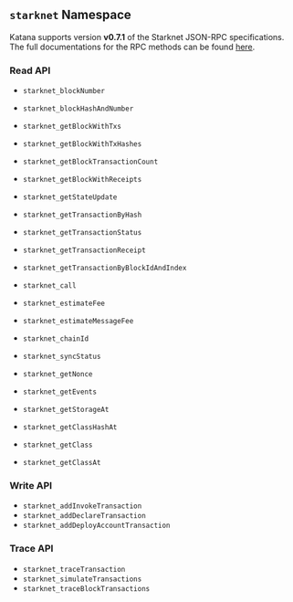 ## `starknet` Namespace

Katana supports version **v0.7.1** of the Starknet JSON-RPC specifications. The full documentations for the RPC methods can be found [here](https://github.com/starkware-libs/starknet-specs/tree/v0.7.1).

### Read API

-   `starknet_blockNumber`
-   `starknet_blockHashAndNumber`
-   `starknet_getBlockWithTxs`
-   `starknet_getBlockWithTxHashes`
-   `starknet_getBlockTransactionCount`
-   `starknet_getBlockWithReceipts`
-   `starknet_getStateUpdate`
-   `starknet_getTransactionByHash`
-   `starknet_getTransactionStatus`
-   `starknet_getTransactionReceipt`
-   `starknet_getTransactionByBlockIdAndIndex`

-   `starknet_call`
-   `starknet_estimateFee`
-   `starknet_estimateMessageFee`

-   `starknet_chainId`
-   `starknet_syncStatus`

-   `starknet_getNonce`
-   `starknet_getEvents`
-   `starknet_getStorageAt`
-   `starknet_getClassHashAt`
-   `starknet_getClass`
-   `starknet_getClassAt`

### Write API

-   `starknet_addInvokeTransaction`
-   `starknet_addDeclareTransaction`
-   `starknet_addDeployAccountTransaction`

### Trace API

-   `starknet_traceTransaction`
-   `starknet_simulateTransactions`
-   `starknet_traceBlockTransactions`
